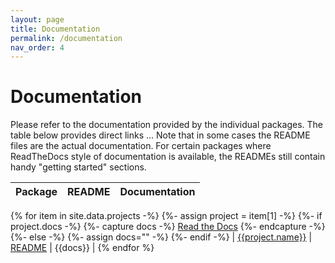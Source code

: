 ```yaml
---
layout: page
title: Documentation
permalink: /documentation
nav_order: 4
---
```


Documentation
=============

Please refer to the documentation provided by the individual packages.
The table below provides direct links \... Note that in
some cases the README files are the actual documentation. For certain
packages where ReadTheDocs style of documentation is available, the
READMEs still contain handy \"getting started\" sections.


| Package | README | Documentation |
|---------|--------|---------------|
{% for item in site.data.projects -%}
{%- assign project = item[1] -%}
{%- if project.docs  -%}
{%- capture docs -%} [Read the Docs]({{project.docs}}) {%- endcapture -%}
{%- else -%}
{%- assign docs="" -%}
{%- endif -%}
| [{{project.name}}](project.url) | [README]({{project.readme}}) | {{docs}} |
{% endfor %}



